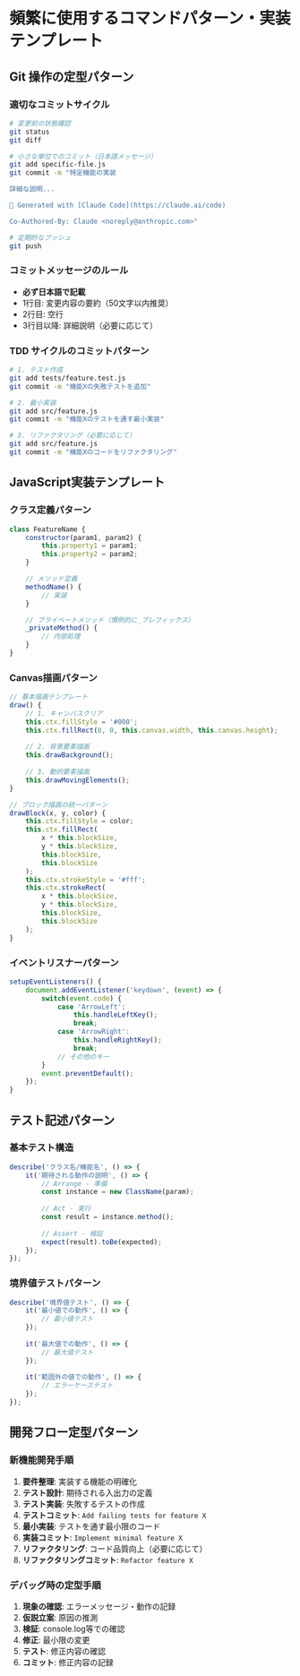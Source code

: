 # 頻繁に使用するコマンドパターン・実装テンプレート

## Git 操作の定型パターン

### 適切なコミットサイクル
```bash
# 変更前の状態確認
git status
git diff

# 小さな単位でのコミット（日本語メッセージ）
git add specific-file.js
git commit -m "特定機能の実装

詳細な説明...

🤖 Generated with [Claude Code](https://claude.ai/code)

Co-Authored-By: Claude <noreply@anthropic.com>"

# 定期的なプッシュ
git push
```

### コミットメッセージのルール
- **必ず日本語で記載**
- 1行目: 変更内容の要約（50文字以内推奨）
- 2行目: 空行
- 3行目以降: 詳細説明（必要に応じて）

### TDD サイクルのコミットパターン
```bash
# 1. テスト作成
git add tests/feature.test.js
git commit -m "機能Xの失敗テストを追加"

# 2. 最小実装
git add src/feature.js
git commit -m "機能Xのテストを通す最小実装"

# 3. リファクタリング（必要に応じて）
git add src/feature.js
git commit -m "機能Xのコードをリファクタリング"
```

## JavaScript実装テンプレート

### クラス定義パターン
```javascript
class FeatureName {
    constructor(param1, param2) {
        this.property1 = param1;
        this.property2 = param2;
    }

    // メソッド定義
    methodName() {
        // 実装
    }

    // プライベートメソッド（慣例的に_プレフィックス）
    _privateMethod() {
        // 内部処理
    }
}
```

### Canvas描画パターン
```javascript
// 基本描画テンプレート
draw() {
    // 1. キャンバスクリア
    this.ctx.fillStyle = '#000';
    this.ctx.fillRect(0, 0, this.canvas.width, this.canvas.height);
    
    // 2. 背景要素描画
    this.drawBackground();
    
    // 3. 動的要素描画
    this.drawMovingElements();
}

// ブロック描画の統一パターン
drawBlock(x, y, color) {
    this.ctx.fillStyle = color;
    this.ctx.fillRect(
        x * this.blockSize,
        y * this.blockSize,
        this.blockSize,
        this.blockSize
    );
    this.ctx.strokeStyle = '#fff';
    this.ctx.strokeRect(
        x * this.blockSize,
        y * this.blockSize,
        this.blockSize,
        this.blockSize
    );
}
```

### イベントリスナーパターン
```javascript
setupEventListeners() {
    document.addEventListener('keydown', (event) => {
        switch(event.code) {
            case 'ArrowLeft':
                this.handleLeftKey();
                break;
            case 'ArrowRight':
                this.handleRightKey();
                break;
            // その他のキー
        }
        event.preventDefault();
    });
}
```

## テスト記述パターン

### 基本テスト構造
```javascript
describe('クラス名/機能名', () => {
    it('期待される動作の説明', () => {
        // Arrange - 準備
        const instance = new ClassName(param);
        
        // Act - 実行
        const result = instance.method();
        
        // Assert - 検証
        expect(result).toBe(expected);
    });
});
```

### 境界値テストパターン
```javascript
describe('境界値テスト', () => {
    it('最小値での動作', () => {
        // 最小値テスト
    });
    
    it('最大値での動作', () => {
        // 最大値テスト
    });
    
    it('範囲外の値での動作', () => {
        // エラーケーステスト
    });
});
```

## 開発フロー定型パターン

### 新機能開発手順
1. **要件整理**: 実装する機能の明確化
2. **テスト設計**: 期待される入出力の定義
3. **テスト実装**: 失敗するテストの作成
4. **テストコミット**: `Add failing tests for feature X`
5. **最小実装**: テストを通す最小限のコード
6. **実装コミット**: `Implement minimal feature X`
7. **リファクタリング**: コード品質向上（必要に応じて）
8. **リファクタリングコミット**: `Refactor feature X`

### デバッグ時の定型手順
1. **現象の確認**: エラーメッセージ・動作の記録
2. **仮説立案**: 原因の推測
3. **検証**: console.log等での確認
4. **修正**: 最小限の変更
5. **テスト**: 修正内容の確認
6. **コミット**: 修正内容の記録